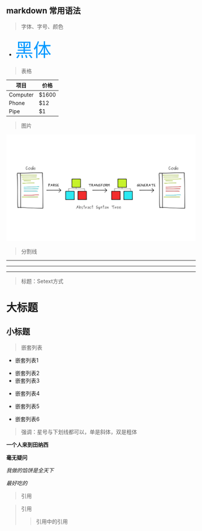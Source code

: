 ## markdown 常用语法

> 字体、字号、颜色

- <font color=#0099ff size=12 face="黑体">黑体</font>

> 表格

项目     | 价格
-------- | ---
Computer | $1600
Phone    | $12
Pipe     | $1

> 图片

![GitHub Mark](../../../imgs/ast.jpeg)

> 分割线

---
***
___

> 标题：Setext方式

大标题
===
小标题
---

> 嵌套列表

- 嵌套列表1
 + 嵌套列表2
 + 嵌套列表3
  - 嵌套列表4
   * 嵌套列表5
- 嵌套列表6

> 强调：星号与下划线都可以，单是斜体，双是粗体

**一个人来到田纳西**

__毫无疑问__
 
*我做的馅饼是全天下*
 
_最好吃的_

> 引用

>引用
  >>引用中的引用
